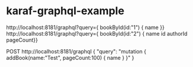 # karaf-graphql-example


http://localhost:8181/graphql?query={ bookById(id:"1") { name }}
http://localhost:8181/graphql?query={ bookById(id:"2") { name  id authorId pageCount}}

POST http://localhost:8181/graphql
{
  "query": "mutation { addBook(name:\"Test\", pageCount:100) { name } }"
}
